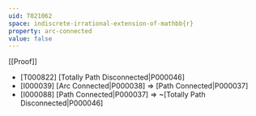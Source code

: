 ```yaml
---
uid: T021062
space: indiscrete-irrational-extension-of-mathbb{r}
property: arc-connected
value: false
---
```

[[Proof]]

* [T000822] [Totally Path Disconnected|P000046]
* [I000039] [Arc Connected|P000038] => [Path Connected|P000037]
* [I000088] [Path Connected|P000037] => ~[Totally Path Disconnected|P000046]

